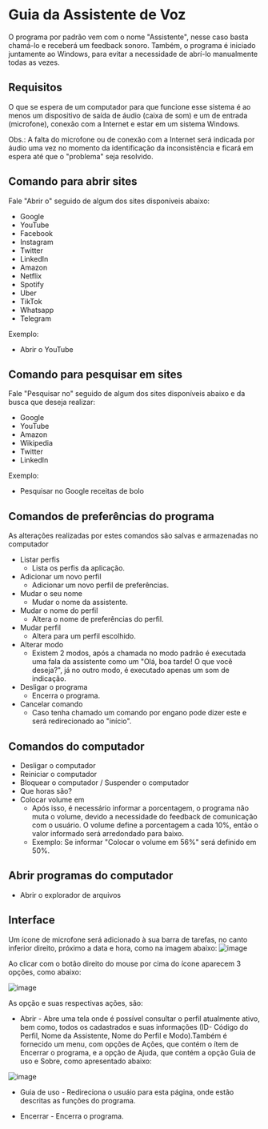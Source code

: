 # Guia da Assistente de Voz

O programa por padrão vem com o nome "Assistente", nesse caso basta chamá-lo e receberá um feedback sonoro. Também, o programa é iniciado juntamente ao Windows, para evitar a necessidade de abrí-lo manualmente todas as vezes.

## Requisitos

O que se espera de um computador para que funcione esse sistema é ao menos um dispositivo de saída de áudio (caixa de som) e um de entrada (microfone), conexão com a Internet e estar em um sistema Windows.

Obs.: A falta do microfone ou de conexão com a Internet será indicada por áudio uma vez no momento da identificação da inconsistência e ficará em espera até que o "problema" seja resolvido.

## Comando para abrir sites
  
  Fale "Abrir o" seguido de algum dos sites disponíveis abaixo:
  
  - Google
  - YouTube
  - Facebook
  - Instagram
  - Twitter
  - LinkedIn
  - Amazon
  - Netflix
  - Spotify
  - Uber
  - TikTok
  - Whatsapp
  - Telegram
  
  Exemplo:
  - Abrir o YouTube
  
## Comando para pesquisar em sites

 Fale "Pesquisar no" seguido de algum dos sites disponíveis abaixo e da busca que deseja realizar:

  - Google
  - YouTube
  - Amazon
  - Wikipedia
  - Twitter
  - LinkedIn
  
  Exemplo:
  - Pesquisar no Google receitas de bolo
  
## Comandos de preferências do programa 

  As alterações realizadas por estes comandos são salvas e armazenadas no computador

  - Listar perfis 
      - Lista os perfis da aplicação.
  - Adicionar um novo perfil 
      - Adicionar um novo perfil de preferências.
  - Mudar o seu nome 
      - Mudar o nome da assistente.
  - Mudar o nome do perfil 
      - Altera o nome de preferências do perfil.
  - Mudar perfil 
      - Altera para um perfil escolhido.
  - Alterar modo 
      - Existem 2 modos, após a chamada no modo padrão é executada uma fala da assistente como um "Olá, boa tarde! O que você deseja?", já no outro modo, é executado apenas um som de indicação.
  - Desligar o programa
    - Encerra o programa.
  - Cancelar comando
    - Caso tenha chamado um comando por engano pode dizer este e será redirecionado ao "início".  

## Comandos do computador
  
  - Desligar o computador
  - Reiniciar o computador
  - Bloquear o computador / Suspender o computador
  - Que horas são?
  - Colocar volume em 
      - Após isso, é necessário informar a porcentagem, o programa não muta o volume, devido a necessidade do feedback de comunicação com o usuário. O volume define a porcentagem a cada 10%, então o valor informado será arredondado para baixo.
      - Exemplo: Se informar "Colocar o volume em 56%" será definido em 50%.
 
## Abrir programas do computador
  - Abrir o explorador de arquivos

## Interface
Um ícone de microfone será adicionado à sua barra de tarefas, no canto inferior direito, próximo a data e hora, como na imagem abaixo:
![image](https://user-images.githubusercontent.com/68817384/213927339-ec458e82-74b4-46be-a547-1c5efebf5319.png)

Ao clicar com o botão direito do mouse por cima do ícone aparecem 3 opções, como abaixo:  

![image](https://user-images.githubusercontent.com/68817384/213927565-1b3cc023-9259-4e94-b56d-7be8f7212303.png)

As opção e suas respectivas ações, são:
  - Abrir - Abre uma tela onde é possível consultar o perfil atualmente ativo, bem como, todos os cadastrados e suas informações (ID- Código do Perfil, Nome da Assistente, Nome do Perfil e Modo).Também é fornecido um menu, com opções de Ações, que contém o ítem de Encerrar o programa, e a opção de Ajuda, que contém a opção Guia de uso e Sobre, como apresentado abaixo:  
  
  ![image](https://user-images.githubusercontent.com/68817384/213927826-9b3a180c-75c9-453c-954b-3a9648807a61.png)
  
  - Guia de uso - Redireciona o usuáio para esta página, onde estão descritas as funções do programa.  
    
  - Encerrar - Encerra o programa.



